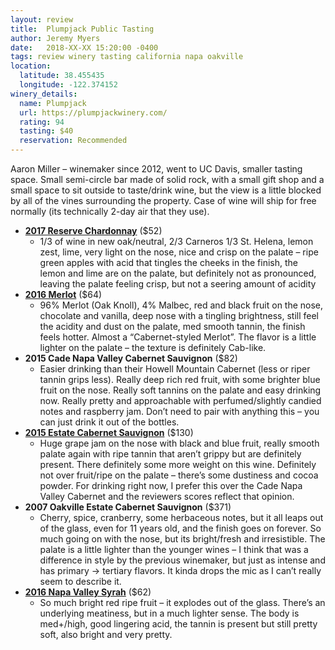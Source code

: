 ```yaml
---
layout: review
title:  Plumpjack Public Tasting
author: Jeremy Myers
date:   2018-XX-XX 15:20:00 -0400
tags: review winery tasting california napa oakville
location:
  latitude: 38.455435
  longitude: -122.374152
winery_details:
  name: Plumpjack
  url: https://plumpjackwinery.com/
  rating: 94
  tasting: $40
  reservation: Recommended
---
```

Aaron Miller – winemaker since 2012, went to UC Davis, smaller tasting space.  Small semi-circle bar made of solid rock, with a small gift shop and a small space to sit outside to taste/drink wine, but the view is a little blocked by all of the vines surrounding the property.  Case of wine will ship for free normally (its technically 2-day air that they use).  

* [**2017 Reserve Chardonnay**](https://store.plumpjackwinery.com/SHOP.AMS?LEVEL=BOT&PART=PJ17CHSC7) ($52)
  * 1/3 of wine in new oak/neutral, 2/3 Carneros 1/3 St. Helena, lemon zest, lime, very light on the nose, nice and crisp on the palate – ripe green apples with acid that tingles the cheeks in the finish, the lemon and lime are on the palate, but definitely not as pronounced, leaving the palate feeling crisp, but not a seering amount of acidity
* [**2016 Merlot**](https://store.plumpjackwinery.com/SHOP.AMS?LEVEL=BOT&PART=PJ16MEC7) ($64)
  * 96% Merlot (Oak Knoll), 4% Malbec, red and black fruit on the nose, chocolate and vanilla, deep nose with a tingling brightness, still feel the acidity and dust on the palate, med smooth tannin, the finish feels hotter.  Almost a “Cabernet-styled Merlot”.  The flavor is a little lighter on the palate – the texture is definitely Cab-like.  
* **2015 Cade Napa Valley Cabernet Sauvignon** ($82)
  * Easier drinking than their Howell Mountain Cabernet (less or riper tannin grips less).  Really deep rich red fruit, with some brighter blue fruit on the nose.  Really soft tannins on the palate and easy drinking now.  Really pretty and approachable with perfumed/slightly candied notes and raspberry jam.  Don’t need to pair with anything this – you can just drink it out of the bottles.  
* [**2015 Estate Cabernet Sauvignon**](https://store.plumpjackwinery.com/SHOP.AMS?LEVEL=BOT&PART=PJ15CSCM) ($130)
  * Huge grape jam on the nose with black and blue fruit, really smooth palate again with ripe tannin that aren’t grippy but are definitely present.  There definitely some more weight on this wine.  Definitely not over fruit/ripe on the palate – there’s some dustiness and cocoa powder.  For drinking right now, I prefer this over the Cade Napa Valley Cabernet and the reviewers scores reflect that opinion.
* **2007 Oakville Estate Cabernet Sauvignon** ($371)
  * Cherry, spice, cranberry, some herbaceous notes, but it all leaps out of the glass, even for 11 years old, and the finish goes on forever.  So much going on with the nose, but its bright/fresh and irresistible.  The palate is a little lighter than the younger wines – I think that was a difference in style by the previous winemaker, but just as intense and has primary -> tertiary flavors.  It kinda drops the mic as I can’t really seem to describe it.
* [**2016 Napa Valley Syrah**](https://store.plumpjackwinery.com/SHOP.AMS?LEVEL=BOT&PART=PJ16SYC7) ($62)
  * So much bright red ripe fruit – it explodes out of the glass.  There’s an underlying meatiness, but in a much lighter sense.  The body is med+/high, good lingering acid, the tannin is present but still pretty soft, also bright and very pretty.  


